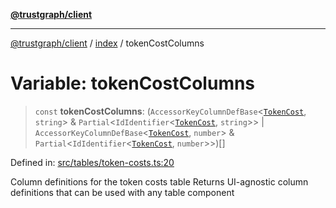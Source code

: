 [**@trustgraph/client**](../../README.md)

***

[@trustgraph/client](../../README.md) / [index](../README.md) / tokenCostColumns

# Variable: tokenCostColumns

> `const` **tokenCostColumns**: (`AccessorKeyColumnDefBase`\<[`TokenCost`](../type-aliases/TokenCost.md), `string`\> & `Partial`\<`IdIdentifier`\<[`TokenCost`](../type-aliases/TokenCost.md), `string`\>\> \| `AccessorKeyColumnDefBase`\<[`TokenCost`](../type-aliases/TokenCost.md), `number`\> & `Partial`\<`IdIdentifier`\<[`TokenCost`](../type-aliases/TokenCost.md), `number`\>\>)[]

Defined in: [src/tables/token-costs.ts:20](https://github.com/trustgraph-ai/trustgraph-ts-client/blob/92e187771a25b959c85a4f966bb97eb5d407310b/src/tables/token-costs.ts#L20)

Column definitions for the token costs table
Returns UI-agnostic column definitions that can be used with any table component
